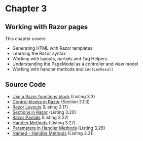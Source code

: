 # Chapter 3
## Working with Razor pages

This chapter covers
- Generating HTML with Razor templates
- Learning the Razor syntax
- Working with layouts, partials and Tag Helpers
- Understanding the PageModel as a controller and view model
- Working with handler methods and `IActionResult`

## Source Code

- [Use a Razor functions block](https://github.com/mikebrind/Razor-Pages-In-Action/tree/main/Chapter03/FunctionsBlockExample) (Listing 3.3)
- [Control blocks in Razor](https://github.com/mikebrind/Razor-Pages-In-Action/tree/main/Chapter03/ControlBlockExamples) (Section 3.1.3)
- [Razor Layouts](https://github.com/mikebrind/Razor-Pages-In-Action/tree/main/Chapter03/LayoutExample) (Listing 3.17)
- [Sections in Razor](https://github.com/mikebrind/Razor-Pages-In-Action/tree/main/Chapter03/SectionExample) (Listing 3.20)
- [Razor Partials](https://github.com/mikebrind/Razor-Pages-In-Action/tree/main/Chapter03/PartialExample) (Listing 3.22)
- [Handler Methods](https://github.com/mikebrind/Razor-Pages-In-Action/tree/main/Chapter03/HandlerMethodExample01) (Listing 3.27)
- [Parameters in Handler Methods](https://github.com/mikebrind/Razor-Pages-In-Action/tree/main/Chapter03/HandlerParameterExample) (Listing 3.29)
- [Named - Handler Methods](https://github.com/mikebrind/Razor-Pages-In-Action/tree/main/Chapter03/NamedHandlerMethodExample) (Listing 3.31)
